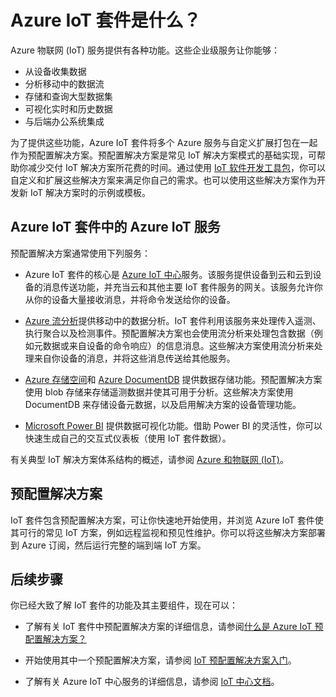 <properties
	pageTitle="Azure IoT 套件概述 | Azure"
	description="概述 Azure IoT 套件如何提供物联网预配置解决方案，以收集、分析和存储数据，提供可视化效果，以及与其他系统集成。"
	services=""
    suite="iot-suite"
	documentationCenter=""
	authors="dominicbetts"
	manager="timlt"
	editor=""/>  


<tags
     ms.service="iot-suite"
     ms.date="05/23/2016"
     wacn.date="08/22/2016"/>  


# Azure IoT 套件是什么？

Azure 物联网 (IoT) 服务提供有各种功能。这些企业级服务让你能够：

- 从设备收集数据
- 分析移动中的数据流
- 存储和查询大型数据集
- 可视化实时和历史数据
- 与后端办公系统集成

为了提供这些功能，Azure IoT 套件将多个 Azure 服务与自定义扩展打包在一起作为预配置解决方案。预配置解决方案是常见 IoT 解决方案模式的基础实现，可帮助你减少交付 IoT 解决方案所花费的时间。通过使用 [IoT 软件开发工具包][lnk-sdks]，你可以自定义和扩展这些解决方案来满足你自己的需求。也可以使用这些解决方案作为开发新 IoT 解决方案时的示例或模板。

## Azure IoT 套件中的 Azure IoT 服务

预配置解决方案通常使用下列服务：

- Azure IoT 套件的核心是 [Azure IoT 中心][lnk-iot-hub]服务。该服务提供设备到云和云到设备的消息传送功能，并充当云和其他主要 IoT 套件服务的网关。该服务允许你从你的设备大量接收消息，并将命令发送给你的设备。

- [Azure 流分析][lnk-asa]提供移动中的数据分析。IoT 套件利用该服务来处理传入遥测、执行聚合以及检测事件。预配置解决方案也会使用流分析来处理包含数据（例如元数据或来自设备的命令响应）的信息消息。这些解决方案使用流分析来处理来自你设备的消息，并将这些消息传送给其他服务。

- [Azure 存储空间][lnk-azure-storage]和 [Azure DocumentDB][lnk-document-db] 提供数据存储功能。预配置解决方案使用 blob 存储来存储遥测数据并使其可用于分析。这些解决方案使用 DocumentDB 来存储设备元数据，以及启用解决方案的设备管理功能。

- [Microsoft Power BI][lnk-power-bi] 提供数据可视化功能。借助 Power BI 的灵活性，你可以快速生成自己的交互式仪表板（使用 IoT 套件数据）。

有关典型 IoT 解决方案体系结构的概述，请参阅 [Azure 和物联网 (IoT)][iot-suite-what-is-azure-iot]。

## 预配置解决方案

IoT 套件包含预配置解决方案，可让你快速地开始使用，并浏览 Azure IoT 套件使其可行的常见 IoT 方案，例如远程监视和预见性维护。你可以将这些解决方案部署到 Azure 订阅，然后运行完整的端到端 IoT 方案。

## 后续步骤

你已经大致了解 IoT 套件的功能及其主要组件，现在可以：

- 了解有关 IoT 套件中预配置解决方案的详细信息，请参阅[什么是 Azure IoT 预配置解决方案？][lnk-what-are-preconfig]

- 开始使用其中一个预配置解决方案，请参阅 [IoT 预配置解决方案入门][lnk-preconfig-start]。

- 了解有关 Azure IoT 中心服务的详细信息，请参阅 [IoT 中心文档][lnk-iot-hub]。


[lnk-sdks]: /documentation/articles/iot-hub/iot-hub-sdks-summary/
[lnk-iot-hub]: /documentation/services/iot-hub/
[lnk-asa]: /documentation/services/stream-analytics/
[lnk-azure-storage]: /documentation/services/storage/
[lnk-document-db]: /documentation/services/documentdb/
[lnk-power-bi]: https://powerbi.microsoft.com/
[iot-suite-what-is-azure-iot]: /documentation/articles/iot-suite-what-is-azure-iot/
[lnk-what-are-preconfig]: /documentation/articles/iot-suite-what-are-preconfigured-solutions/
[lnk-preconfig-start]: /documentation/articles/iot-suite-getstarted-preconfigured-solutions/
[lnk-iot-hub]: /documentation/services/iot-hub/

<!---HONumber=Mooncake_0815_2016-->